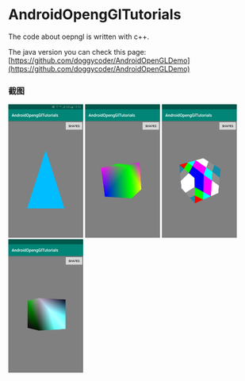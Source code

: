 # AndroidOpengGlTutorials

The code about oepngl is written with c++.

The java version you can check this page:
[https://github.com/doggycoder/AndroidOpenGLDemo](https://github.com/doggycoder/AndroidOpenGLDemo)


### 截图

<img src="https://github.com/OrangeHao/AndroidOpengGlTutorials/blob/master/screenshot/triangle.png"  height="30%" width="30%" >
<img src="https://github.com/OrangeHao/AndroidOpengGlTutorials/blob/master/screenshot/cube.png"  height="30%" width="30%" >
<img src="https://github.com/OrangeHao/AndroidOpengGlTutorials/blob/master/screenshot/texture_cube.png"  height="30%" width="30%" >


<img src="https://github.com/OrangeHao/AndroidOpengGlTutorials/blob/master/screenshot/lighting_cube.png"  height="30%" width="30%" >
